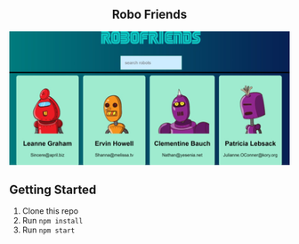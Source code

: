 <h2 align="center">Robo Friends</h3>

<!-- ABOUT THE PROJECT -->
![Alt text](/public/Robo-Friends.png?raw=true "Robo")

## Getting Started

1. Clone this repo
2. Run `npm install`
3. Run `npm start`
